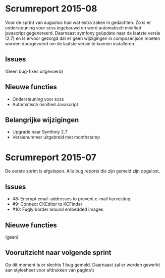 # Scrumreport 2015-08
Voor de sprint van augustus had wat extra zaken in gedachten. Zo is er ondersteuning voor scss ingebouwd en word automatisch minified javascript gegenereerd.
Daarnaast symfony geüpdate naar de laatste versie (2.7) en is ervoor gezorgd dat er geen wijzigingen in composer.json moeten worden doorgevoerd om de laatste versie te kunnen installeren.

## Issues
(Geen bug-fixes uitgevoerd)

## Nieuwe functies
* Ondersteuning voor scss
* Automatisch minified Javascript

## Belangrijke wijzigingen
* Upgrade naar Symfony 2.7
* Versienummer uitgebreid met monthstamp

# Scrumreport 2015-07
De eerste sprint is afgelopen. Alle bug reports die zijn gemeld zijn opgelost.

## Issues
* #8: Encrypt email-addresses to prevent e-mail harvesting
* #9: Connect CKEditor to KCFinder
* #10: Fugly border around embedded images

## Nieuwe functies
(geen)

## Vooruitzicht naar volgende sprint
Op dit moment is er slechts 1 bug gemeld. Daarnaast zal er worden gewerkt aan stylesheet voor afdrukken van pagina's

